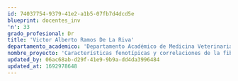 ```yaml
---
id: 74037754-9379-41e2-a1b5-07fb7d4dcd5e
blueprint: docentes_inv
'n': 33
grado_profesional: Dr
title: 'Victor Alberto Ramos De La Riva'
departamento_academico: 'Departamento Académico de Medicina Veterinaria y Zootecnia'
nombre_proyecto: 'Características fenotípicas y correlaciones de la fibra en Alpacas Huacaya de la Región Apurímac.'
updated_by: 06ac68ab-d29f-41e9-9b9a-dd4da3996484
updated_at: 1692978648
---
```

